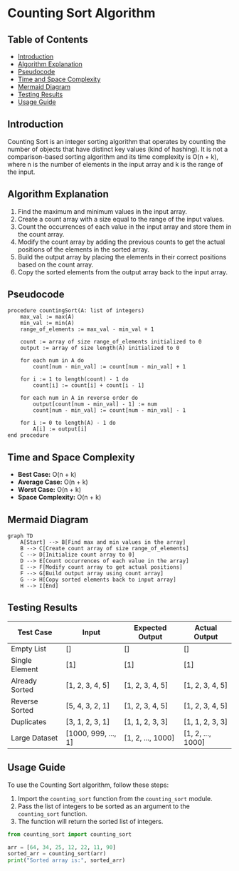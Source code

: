 # Counting Sort Algorithm

## Table of Contents
- [Introduction](#introduction)
- [Algorithm Explanation](#algorithm-explanation)
- [Pseudocode](#pseudocode)
- [Time and Space Complexity](#time-and-space-complexity)
- [Mermaid Diagram](#mermaid-diagram)
- [Testing Results](#testing-results)
- [Usage Guide](#usage-guide)

## Introduction
Counting Sort is an integer sorting algorithm that operates by counting the 
number of objects that have distinct key values (kind of hashing). It is not 
a comparison-based sorting algorithm and its time complexity is O(n + k), 
where n is the number of elements in the input array and k is the range of 
the input.

## Algorithm Explanation
1. Find the maximum and minimum values in the input array.
2. Create a count array with a size equal to the range of the input values.
3. Count the occurrences of each value in the input array and store them in 
   the count array.
4. Modify the count array by adding the previous counts to get the actual 
   positions of the elements in the sorted array.
5. Build the output array by placing the elements in their correct positions 
   based on the count array.
6. Copy the sorted elements from the output array back to the input array.

## Pseudocode
```
procedure countingSort(A: list of integers)
    max_val := max(A)
    min_val := min(A)
    range_of_elements := max_val - min_val + 1

    count := array of size range_of_elements initialized to 0
    output := array of size length(A) initialized to 0

    for each num in A do
        count[num - min_val] := count[num - min_val] + 1

    for i := 1 to length(count) - 1 do
        count[i] := count[i] + count[i - 1]

    for each num in A in reverse order do
        output[count[num - min_val] - 1] := num
        count[num - min_val] := count[num - min_val] - 1

    for i := 0 to length(A) - 1 do
        A[i] := output[i]
end procedure
```

## Time and Space Complexity
- **Best Case:** O(n + k)
- **Average Case:** O(n + k)
- **Worst Case:** O(n + k)
- **Space Complexity:** O(n + k)

## Mermaid Diagram
```mermaid
graph TD
    A[Start] --> B[Find max and min values in the array]
    B --> C[Create count array of size range_of_elements]
    C --> D[Initialize count array to 0]
    D --> E[Count occurrences of each value in the array]
    E --> F[Modify count array to get actual positions]
    F --> G[Build output array using count array]
    G --> H[Copy sorted elements back to input array]
    H --> I[End]
```

## Testing Results
| Test Case                | Input                | Expected Output       | Actual Output         |
|--------------------------|----------------------|-----------------------|-----------------------|
| Empty List               | []                   | []                    | []                    |
| Single Element           | [1]                  | [1]                   | [1]                   |
| Already Sorted           | [1, 2, 3, 4, 5]      | [1, 2, 3, 4, 5]       | [1, 2, 3, 4, 5]       |
| Reverse Sorted           | [5, 4, 3, 2, 1]      | [1, 2, 3, 4, 5]       | [1, 2, 3, 4, 5]       |
| Duplicates               | [3, 1, 2, 3, 1]      | [1, 1, 2, 3, 3]       | [1, 1, 2, 3, 3]       |
| Large Dataset            | [1000, 999, ..., 1]  | [1, 2, ..., 1000]     | [1, 2, ..., 1000]     |

## Usage Guide
To use the Counting Sort algorithm, follow these steps:
1. Import the `counting_sort` function from the `counting_sort` module.
2. Pass the list of integers to be sorted as an argument to the `counting_sort` 
   function.
3. The function will return the sorted list of integers.

```python
from counting_sort import counting_sort

arr = [64, 34, 25, 12, 22, 11, 90]
sorted_arr = counting_sort(arr)
print("Sorted array is:", sorted_arr)
```
